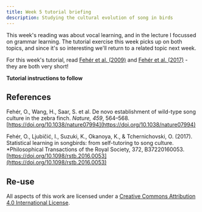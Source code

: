 ```yaml
---
title: Week 5 tutorial briefing
description: Studying the cultural evolution of song in birds
---
```


This week's reading was about vocal learning, and in the lecture I focussed on grammar learning. The tutorial exercise this week picks up on both topics, and since it's so interesting we'll return to a related topic next week. 

For this week's tutorial, read [Fehér et al. (2009)](https://doi.org/10.1038/nature07994) and [Fehér et al. (2017)](https://doi.org/10.1098/rstb.2016.0053) - they are both very short!

**Tutorial instructions to follow**

## References

Fehér, O., Wang, H., Saar, S. et al. De novo establishment of wild-type song culture in the zebra finch. *Nature, 459*, 564–568. [https://doi.org/10.1038/nature07994](https://doi.org/10.1038/nature07994)

Fehér, O.,  Ljubičić, I.,  Suzuki, K., Okanoya, K., & Tchernichovski, O. (2017). Statistical learning in songbirds: from self-tutoring to song culture. *Philosophical Transactions of the Royal Society, 372, B37220160053.[https://doi.org/10.1098/rstb.2016.0053](https://doi.org/10.1098/rstb.2016.0053)

## Re-use

All aspects of this work are licensed under a [Creative Commons Attribution 4.0 International License](http://creativecommons.org/licenses/by/4.0/).
